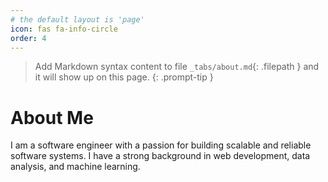 ```yaml
---
# the default layout is 'page'
icon: fas fa-info-circle
order: 4
---
```


> Add Markdown syntax content to file `_tabs/about.md`{: .filepath } and it will show up on this page.
{: .prompt-tip }


# About Me

I am a software engineer with a passion for building scalable and reliable software systems. I have a strong background in web development, data analysis, and machine learning.